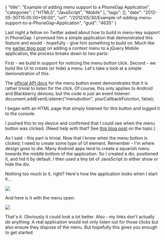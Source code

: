 {
	"title": "Example of adding menu support to a PhoneGap Application",
	"categories": [
		"HTML5",
		"JavaScript",
		"Mobile"
	],
	"tags": [],
	"date": "2012-05-30T15:05:00+06:00",
	"url": "/2012/05/30/Example-of-adding-menu-support-to-a-PhoneGap-Application",
	"guid": "4635"
}

Last night a fellow on Twitter asked about how to build in menu-key support in PhoneGap. I promised him a simple application that demonstrated this feature and would - hopefully - give him something to build on. Much like my <a href="http://www.raymondcamden.com/index.cfm/2012/5/23/Context-Menu-Example-with-jQuery-Mobile">earlier blog post</a> on adding a context menu to a jQuery Mobile application, the process breaks down to two parts:
<!--more-->
First - we build in support for noticing the menu button click. Second - we build the UI to create (or hide) a menu. Let's take a look at a simple demonstration of this.

The <a href="http://docs.phonegap.com/en/1.7.0/cordova_events_events.md.html#menubutton">official API docs</a> for the menu button event demonstrates that it is rather trivial to listen for the click. Of course, this only applies to Android and Blackberry devices, but the code is just an event listener: document.addEventListener("menubutton", yourCallbackFunction, false);

I began with an HTML page that simply listened for this button and logged it to the console.

<script src="https://gist.github.com/2838035.js"> </script>

I pushed this to my device and confirmed that I could see when the menu button was clicked. (Need help with that? See <a href="http://www.raymondcamden.com/index.cfm/2012/5/10/Setting-up-console-debugging-for-PhoneGap-and-Android">this blog post</a> on the topic.)

As I said - this part is trivial. Now that I know when the menu button is clicked, I need to create some type of UI element. Remember - I'm where design goes to die. Many Android apps tend to create a squarish menu towards the middle bottom of the application. So I created a div, positioned it, and hid it by default. I then used a tiny bit of JavaScript to either show or hide the div.

<script src="https://gist.github.com/2838060.js?file=index.html"></script>

Nothing too much to it, right? Here's how the application looks when I start it...

<img src="http://static.raymondcamden.com/images/shot12.png" />

And here is it with the menu open:

<img src="http://static.raymondcamden.com/images/shot21.png" />

That's it. Obviously it could look a lot better. Also - my links don't actually do anything. A real application would not only listen out for those clicks but also ensure they dispose of the menu. But hopefully this gives you enough to get started.